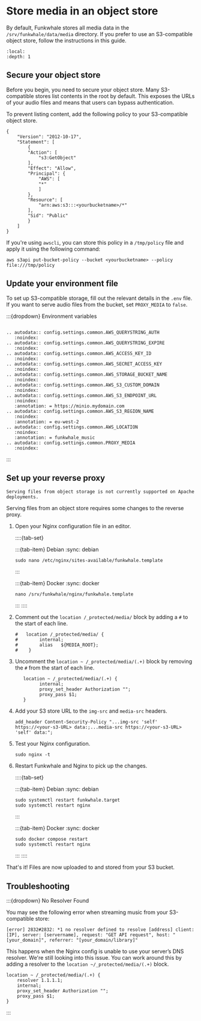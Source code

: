 # Store media in an object store

By default, Funkwhale stores all media data in the `/srv/funkwhale/data/media` directory. If you prefer to use an S3-compatible object store, follow the instructions in this guide.

```{contents}
:local:
:depth: 1
```

## Secure your object store

Before you begin, you need to secure your object store. Many S3-compatible stores list contents in the root by default. This exposes the URLs of your audio files and means that users can bypass authentication.

To prevent listing content, add the following policy to your S3-compatible object store.

```{code-block} json
{
    "Version": "2012-10-17",
    "Statement": [
        {
        "Action": [
            "s3:GetObject"
        ],
        "Effect": "Allow",
        "Principal": {
            "AWS": [
            "*"
            ]
        },
        "Resource": [
            "arn:aws:s3:::<yourbucketname>/*"
        ],
        "Sid": "Public"
        }
    ]
}
```

If you're using `awscli`, you can store this policy in a `/tmp/policy` file and apply it using the following command:

```{code-block} sh
aws s3api put-bucket-policy --bucket <yourbucketname> --policy file:///tmp/policy
```

## Update your environment file

To set up S3-compatible storage, fill out the relevant details in the `.env` file. If you want to serve audio files from the bucket, set `PROXY_MEDIA` to `false`.

:::{dropdown} Environment variables

```{eval-rst}

.. autodata:: config.settings.common.AWS_QUERYSTRING_AUTH
   :noindex:
.. autodata:: config.settings.common.AWS_QUERYSTRING_EXPIRE
   :noindex:
.. autodata:: config.settings.common.AWS_ACCESS_KEY_ID
   :noindex:
.. autodata:: config.settings.common.AWS_SECRET_ACCESS_KEY
   :noindex:
.. autodata:: config.settings.common.AWS_STORAGE_BUCKET_NAME
   :noindex:
.. autodata:: config.settings.common.AWS_S3_CUSTOM_DOMAIN
   :noindex:
.. autodata:: config.settings.common.AWS_S3_ENDPOINT_URL
   :noindex:
   :annotation: = https://minio.mydomain.com
.. autodata:: config.settings.common.AWS_S3_REGION_NAME
   :noindex:
   :annotation: = eu-west-2
.. autodata:: config.settings.common.AWS_LOCATION
   :noindex:
   :annotation: = funkwhale_music
.. autodata:: config.settings.common.PROXY_MEDIA
   :noindex:

```

:::

## Set up your reverse proxy

```{note}
Serving files from object storage is not currently supported on Apache deployments.
```

Serving files from an object store requires some changes to the reverse proxy.

1. Open your Nginx configuration file in an editor.

   ::::{tab-set}

   :::{tab-item} Debian
   :sync: debian

   ```{code-block} sh
   sudo nano /etc/nginx/sites-available/funkwhale.template
   ```

   :::

   :::{tab-item} Docker
   :sync: docker

   ```{code-block} sh
   nano /srv/funkwhale/nginx/funkwhale.template
   ```

   :::
   ::::

2. Comment out the `location /_protected/media/` block by adding a `#` to the start of each line.

   ```{code-block} text
   #   location /_protected/media/ {
   #        internal;
   #        alias   ${MEDIA_ROOT};
   #    }
   ```

3. Uncomment the `location ~ /_protected/media/(.+)` block by removing the `#` from the start of each line.

   ```{code-block} text
      location ~ /_protected/media/(.+) {
            internal;
            proxy_set_header Authorization "";
            proxy_pass $1;
      }
   ```

4. Add your S3 store URL to the `img-src` and `media-src` headers.

   ```{code-block} text
   add_header Content-Security-Policy "...img-src 'self' https://<your-s3-URL> data:;...media-src https://<your-s3-URL> 'self' data:";
   ```

5. Test your Nginx configuration.

   ```{code-block} sh
   sudo nginx -t
   ```

6. Restart Funkwhale and Nginx to pick up the changes.

   ::::{tab-set}

   :::{tab-item} Debian
   :sync: debian

   ```{code-block} sh
   sudo systemctl restart funkwhale.target
   sudo systemctl restart nginx
   ```

   :::

   :::{tab-item} Docker
   :sync: docker

   ```{code-block} sh
   sudo docker compose restart
   sudo systemctl restart nginx
   ```

   :::
   ::::

That's it! Files are now uploaded to and stored from your S3 bucket.

## Troubleshooting

:::{dropdown} No Resolver Found

You may see the following error when streaming music from your S3-compatible store:

```{code-block} text
[error] 2832#2832: *1 no resolver defined to resolve [address] client: [IP], server: [servername], request: "GET API request", host: "[your_domain]", referrer: "[your_domain/library]"
```

This happens when the Nginx config is unable to use your server’s DNS resolver. We're still looking into this issue. You can work around this by adding a resolver to the `location ~/_protected/media/(.+)` block.

```{code-block} text
location ~ /_protected/media/(.+) {
    resolver 1.1.1.1;
    internal;
    proxy_set_header Authorization "";
    proxy_pass $1;
}
```

:::
